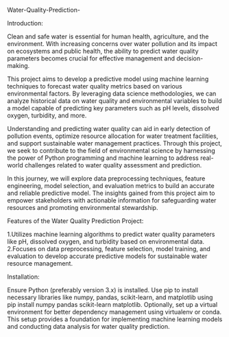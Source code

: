 Water-Quality-Prediction-

Introduction:

Clean and safe water is essential for human health, agriculture, and the environment. With increasing concerns over water pollution and its impact on ecosystems and public health, the ability to predict water quality parameters becomes crucial for effective management and decision-making.

This project aims to develop a predictive model using machine learning techniques to forecast water quality metrics based on various environmental factors. By leveraging data science methodologies, we can analyze historical data on water quality and environmental variables to build a model capable of predicting key parameters such as pH levels, dissolved oxygen, turbidity, and more.

Understanding and predicting water quality can aid in early detection of pollution events, optimize resource allocation for water treatment facilities, and support sustainable water management practices. Through this project, we seek to contribute to the field of environmental science by harnessing the power of Python programming and machine learning to address real-world challenges related to water quality assessment and prediction.

In this journey, we will explore data preprocessing techniques, feature engineering, model selection, and evaluation metrics to build an accurate and reliable predictive model. The insights gained from this project aim to empower stakeholders with actionable information for safeguarding water resources and promoting environmental stewardship.


Features of the Water Quality Prediction Project:

1.Utilizes machine learning algorithms to predict water quality parameters like pH, dissolved oxygen, and turbidity based on environmental data.
2.Focuses on data preprocessing, feature selection, model training, and evaluation to develop accurate predictive models for sustainable water resource management.

Installation:

Ensure Python (preferably version 3.x) is installed. Use pip to install necessary libraries like numpy, pandas, scikit-learn, and matplotlib using pip install numpy pandas scikit-learn matplotlib.
Optionally, set up a virtual environment for better dependency management using virtualenv or conda.
This setup provides a foundation for implementing machine learning models and conducting data analysis for water quality prediction.




